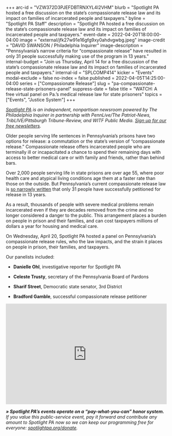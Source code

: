 +++
arc-id = "VZW372D3PJEFDBTRNXYL4I2VHM"
blurb = "Spotlight PA hosted a free discussion on the state’s compassionate release law and its impact on families of incarcerated people and taxpayers."
byline = "Spotlight PA Staff"
description = "Spotlight PA hosted a free discussion on the state’s compassionate release law and its impact on families of incarcerated people and taxpayers."
event-date = 2022-04-20T18:00:00-04:00
image = "external/jfk27w91e16gfg9xy0ahdvgwbg.jpeg"
image-credit = "DAVID SWANSON / Philadelphia Inquirer"
image-description = "Pennsylvania’s narrow criteria for “compassionate release” have resulted in only 31 people successfully making use of the program in 13 years."
internal-budget = "Join us Thursday, April 14 for a free discussion of the state’s compassionate release law and its impact on families of incarcerated people and taxpayers."
internal-id = "SPLCOMP414"
kicker = "Events"
modal-exclude = false
no-index = false
published = 2022-04-05T14:25:00-04:00
series = ["Compassionate Release"]
slug = "pa-compassionate-release-state-prisoners-panel"
suppress-date = false
title = "WATCH: A free virtual panel on Pa.’s medical release law for state prisoners"
topics = ["Events", "Justice System"]
+++

<a href="https://www.spotlightpa.org/"><i>Spotlight PA</i></a><i> is an independent, nonpartisan newsroom powered by The Philadelphia Inquirer in partnership with PennLive/The Patriot-News, TribLIVE/Pittsburgh Tribune-Review, and WITF Public Media. </i><a href="https://www.spotlightpa.org/newsletters"><i>Sign up for our free newsletters</i></a><i>.</i>

Older people serving life sentences in Pennsylvania’s prisons have two options for release: a commutation or the state’s version of “compassionate release.” Compassionate release offers incarcerated people who are terminally ill or incapacitated a chance to spend their remaining days with access to better medical care or with family and friends, rather than behind bars.

Over 2,000 people serving life in state prisons are over age 55, where poor health care and atypical living conditions age them at a faster rate than those on the outside. But Pennsylvania’s current compassionate release law is <a href="https://www.spotlightpa.org/news/2022/03/pa-prison-life-sentence-compassionate-release/">so narrowly written</a> that only 31 people have successfully petitioned for release in 13 years.

As a result, thousands of people with severe medical problems remain incarcerated even if they are decades removed from the crime and no longer considered a danger to the public. This arrangement places a burden on people in prison and their families, and can cost taxpayers millions of dollars a year for housing and medical care.

On Wednesday, April 20, Spotlight PA hosted a panel on Pennsylvania’s compassionate release rules, who the law impacts, and the strain it places on people in prison, their families, and taxpayers.

Our panelists included:

- <b>Danielle Ohl</b>, investigative reporter for Spotlight PA

- <b>Celeste Trusty</b>, secretary of the Pennsylvania Board of Pardons

- <b>Sharif Street</b>, Democratic state senator, 3rd District

- <b>Bradford Gamble</b>, successful compassionate release petitioner

<iframe width="100%" height="315" src="https://www.youtube.com/embed/9-bIrMcNUBk" title="YouTube video player" frameborder="0" allow="accelerometer; autoplay; clipboard-write; encrypted-media; gyroscope; picture-in-picture" allowfullscreen></iframe>

<i><b>» Spotlight PA’s events operate on a “pay-what-you-can” honor system. </b></i><i>If you value this public-service event, pay it forward and contribute any amount to Spotlight PA now so we can keep our programming free for everyone: </i><a href="http://spotlightpa.org/donate"><i>spotlightpa.org/donate</i></a><i>.</i>

<script src="https://www.spotlightpa.org/embed.js" async></script><div data-spl-embed-version="1" data-spl-src="https://www.spotlightpa.org/embeds/donate/"></div>
